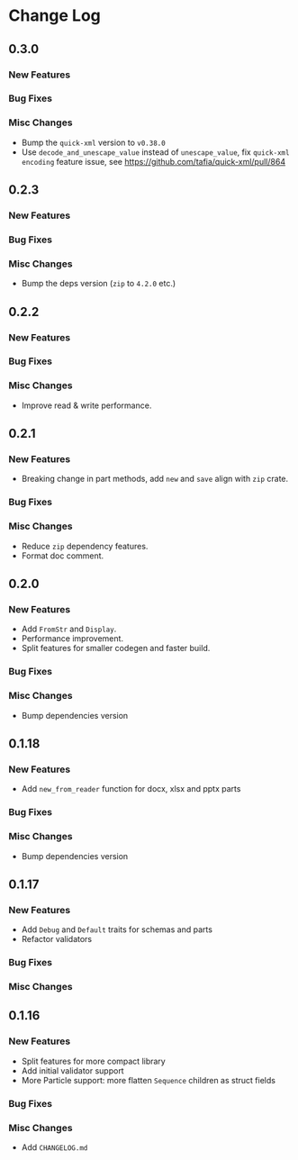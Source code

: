 # Change Log

## 0.3.0

### New Features

### Bug Fixes

### Misc Changes

- Bump the `quick-xml` version to `v0.38.0`
- Use `decode_and_unescape_value` instead of `unescape_value`, fix `quick-xml` `encoding` feature issue, see https://github.com/tafia/quick-xml/pull/864

## 0.2.3

### New Features

### Bug Fixes

### Misc Changes

- Bump the deps version (`zip` to `4.2.0` etc.)

## 0.2.2

### New Features

### Bug Fixes

### Misc Changes

- Improve read & write performance.

## 0.2.1

### New Features

- Breaking change in part methods, add `new` and `save` align with `zip` crate.

### Bug Fixes

### Misc Changes

- Reduce `zip` dependency features.
- Format doc comment.

## 0.2.0

### New Features

- Add `FromStr` and `Display`.
- Performance improvement.
- Split features for smaller codegen and faster build.

### Bug Fixes

### Misc Changes

- Bump dependencies version

## 0.1.18

### New Features

- Add `new_from_reader` function for docx, xlsx and pptx parts

### Bug Fixes

### Misc Changes

- Bump dependencies version

## 0.1.17

### New Features

- Add `Debug` and `Default` traits for schemas and parts
- Refactor validators

### Bug Fixes

### Misc Changes

## 0.1.16

### New Features

- Split features for more compact library
- Add initial validator support
- More Particle support: more flatten `Sequence` children as struct fields

### Bug Fixes

### Misc Changes

- Add `CHANGELOG.md`
